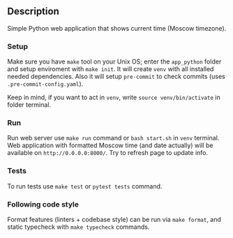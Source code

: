 ## Description

Simple Python web application that shows current time (Moscow timezone).

### Setup

Make sure you have `make` tool on your Unix OS; enter the `app_python` folder and setup enviroment with `make init`. It will create `venv` with all installed needed dependencies. Also it will setup `pre-commit` to check commits (uses `.pre-commit-config.yaml`).

Keep in mind, if you want to act in `venv`, write `source venv/bin/activate` in folder terminal.

### Run

Run web server use `make run` command or `bash start.sh` in `venv` terminal. Web application with formatted Moscow time (and date actually) will be available on `http://0.0.0.0:8000/`. Try to refresh page to update info.

### Tests

To run tests use `make test` or `pytest tests` command.

### Following code style

Format features (linters + codebase style) can be run via `make format`, and static typecheck with `make typecheck` commands.
